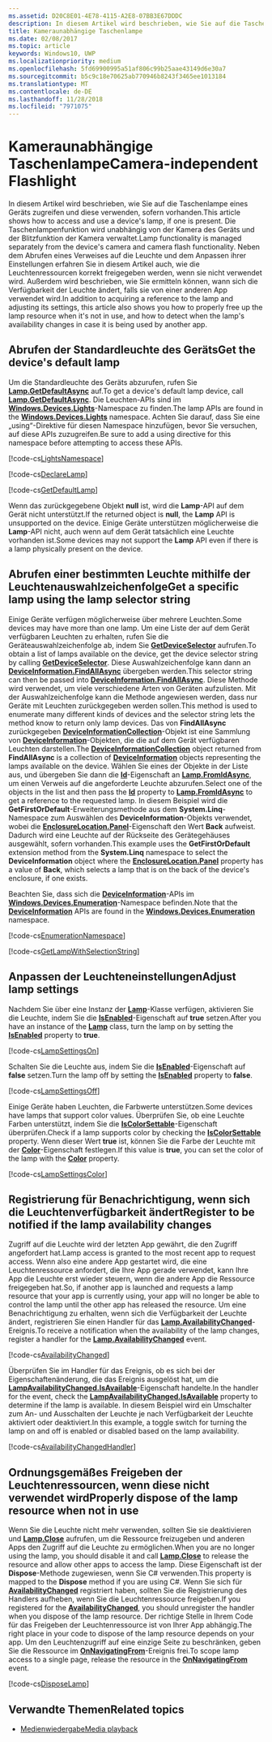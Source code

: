 ```yaml
---
ms.assetid: D20C8E01-4E78-4115-A2E8-07BB3E67DDDC
description: In diesem Artikel wird beschrieben, wie Sie auf die Taschenlampe eines Geräts zugreifen und diese verwenden, sofern vorhanden. Die Taschenlampenfunktion wird unabhängig von der Kamera des Geräts und der Blitzfunktion der Kamera verwaltet.
title: Kameraunabhängige Taschenlampe
ms.date: 02/08/2017
ms.topic: article
keywords: Windows10, UWP
ms.localizationpriority: medium
ms.openlocfilehash: 5fd69900995a51af806c99b25aae43149d6e30a7
ms.sourcegitcommit: b5c9c18e70625ab770946b8243f3465ee1013184
ms.translationtype: MT
ms.contentlocale: de-DE
ms.lasthandoff: 11/28/2018
ms.locfileid: "7971075"
---
```

# <a name="camera-independent-flashlight"></a><span data-ttu-id="8d5aa-105">Kameraunabhängige Taschenlampe</span><span class="sxs-lookup"><span data-stu-id="8d5aa-105">Camera-independent Flashlight</span></span>



<span data-ttu-id="8d5aa-106">In diesem Artikel wird beschrieben, wie Sie auf die Taschenlampe eines Geräts zugreifen und diese verwenden, sofern vorhanden.</span><span class="sxs-lookup"><span data-stu-id="8d5aa-106">This article shows how to access and use a device's lamp, if one is present.</span></span> <span data-ttu-id="8d5aa-107">Die Taschenlampenfunktion wird unabhängig von der Kamera des Geräts und der Blitzfunktion der Kamera verwaltet.</span><span class="sxs-lookup"><span data-stu-id="8d5aa-107">Lamp functionality is managed separately from the device's camera and camera flash functionality.</span></span> <span data-ttu-id="8d5aa-108">Neben dem Abrufen eines Verweises auf die Leuchte und dem Anpassen ihrer Einstellungen erfahren Sie in diesem Artikel auch, wie die Leuchtenressourcen korrekt freigegeben werden, wenn sie nicht verwendet wird. Außerdem wird beschrieben, wie Sie ermitteln können, wann sich die Verfügbarkeit der Leuchte ändert, falls sie von einer anderen App verwendet wird.</span><span class="sxs-lookup"><span data-stu-id="8d5aa-108">In addition to acquiring a reference to the lamp and adjusting its settings, this article also shows you how to properly free up the lamp resource when it's not in use, and how to detect when the lamp's availability changes in case it is being used by another app.</span></span>

## <a name="get-the-devices-default-lamp"></a><span data-ttu-id="8d5aa-109">Abrufen der Standardleuchte des Geräts</span><span class="sxs-lookup"><span data-stu-id="8d5aa-109">Get the device's default lamp</span></span>

<span data-ttu-id="8d5aa-110">Um die Standardleuchte des Geräts abzurufen, rufen Sie [**Lamp.GetDefaultAsync**](https://msdn.microsoft.com/library/windows/apps/dn894327) auf.</span><span class="sxs-lookup"><span data-stu-id="8d5aa-110">To get a device's default lamp device, call [**Lamp.GetDefaultAsync**](https://msdn.microsoft.com/library/windows/apps/dn894327).</span></span> <span data-ttu-id="8d5aa-111">Die Leuchten-APIs sind im [**Windows.Devices.Lights**](https://msdn.microsoft.com/library/windows/apps/dn894331)-Namespace zu finden.</span><span class="sxs-lookup"><span data-stu-id="8d5aa-111">The lamp APIs are found in the [**Windows.Devices.Lights**](https://msdn.microsoft.com/library/windows/apps/dn894331) namespace.</span></span> <span data-ttu-id="8d5aa-112">Achten Sie darauf, dass Sie eine „using“-Direktive für diesen Namespace hinzufügen, bevor Sie versuchen, auf diese APIs zuzugreifen.</span><span class="sxs-lookup"><span data-stu-id="8d5aa-112">Be sure to add a using directive for this namespace before attempting to access these APIs.</span></span>

[!code-cs[LightsNamespace](./code/Lamp/cs/MainPage.xaml.cs#SnippetLightsNamespace)]


[!code-cs[DeclareLamp](./code/Lamp/cs/MainPage.xaml.cs#SnippetDeclareLamp)]


[!code-cs[GetDefaultLamp](./code/Lamp/cs/MainPage.xaml.cs#SnippetGetDefaultLamp)]

<span data-ttu-id="8d5aa-113">Wenn das zurückgegebene Objekt **null** ist, wird die **Lamp**-API auf dem Gerät nicht unterstützt.</span><span class="sxs-lookup"><span data-stu-id="8d5aa-113">If the returned object is **null**, the **Lamp** API is unsupported on the device.</span></span> <span data-ttu-id="8d5aa-114">Einige Geräte unterstützen möglicherweise die **Lamp**-API nicht, auch wenn auf dem Gerät tatsächlich eine Leuchte vorhanden ist.</span><span class="sxs-lookup"><span data-stu-id="8d5aa-114">Some devices may not support the **Lamp** API even if there is a lamp physically present on the device.</span></span>

## <a name="get-a-specific-lamp-using-the-lamp-selector-string"></a><span data-ttu-id="8d5aa-115">Abrufen einer bestimmten Leuchte mithilfe der Leuchtenauswahlzeichenfolge</span><span class="sxs-lookup"><span data-stu-id="8d5aa-115">Get a specific lamp using the lamp selector string</span></span>

<span data-ttu-id="8d5aa-116">Einige Geräte verfügen möglicherweise über mehrere Leuchten.</span><span class="sxs-lookup"><span data-stu-id="8d5aa-116">Some devices may have more than one lamp.</span></span> <span data-ttu-id="8d5aa-117">Um eine Liste der auf dem Gerät verfügbaren Leuchten zu erhalten, rufen Sie die Geräteauswahlzeichenfolge ab, indem Sie [**GetDeviceSelector**](https://msdn.microsoft.com/library/windows/apps/dn894328) aufrufen.</span><span class="sxs-lookup"><span data-stu-id="8d5aa-117">To obtain a list of lamps available on the device, get the device selector string by calling [**GetDeviceSelector**](https://msdn.microsoft.com/library/windows/apps/dn894328).</span></span> <span data-ttu-id="8d5aa-118">Diese Auswahlzeichenfolge kann dann an [**DeviceInformation.FindAllAsync**](https://msdn.microsoft.com/library/windows/apps/br225432) übergeben werden.</span><span class="sxs-lookup"><span data-stu-id="8d5aa-118">This selector string can then be passed into [**DeviceInformation.FindAllAsync**](https://msdn.microsoft.com/library/windows/apps/br225432).</span></span> <span data-ttu-id="8d5aa-119">Diese Methode wird verwendet, um viele verschiedene Arten von Geräten aufzulisten. Mit der Auswahlzeichenfolge kann die Methode angewiesen werden, dass nur Geräte mit Leuchten zurückgegeben werden sollen.</span><span class="sxs-lookup"><span data-stu-id="8d5aa-119">This method is used to enumerate many different kinds of devices and the selector string lets the method know to return only lamp devices.</span></span> <span data-ttu-id="8d5aa-120">Das von **FindAllAsync** zurückgegeben [**DeviceInformationCollection**](https://msdn.microsoft.com/library/windows/apps/br225395)-Objekt ist eine Sammlung von [**DeviceInformation**](https://msdn.microsoft.com/library/windows/apps/br225393)-Objekten, die die auf dem Gerät verfügbaren Leuchten darstellen.</span><span class="sxs-lookup"><span data-stu-id="8d5aa-120">The [**DeviceInformationCollection**](https://msdn.microsoft.com/library/windows/apps/br225395) object returned from **FindAllAsync** is a collection of [**DeviceInformation**](https://msdn.microsoft.com/library/windows/apps/br225393) objects representing the lamps available on the device.</span></span> <span data-ttu-id="8d5aa-121">Wählen Sie eines der Objekte in der Liste aus, und übergeben Sie dann die [**Id**](https://msdn.microsoft.com/library/windows/apps/br225437)-Eigenschaft an [**Lamp.FromIdAsync**](https://msdn.microsoft.com/library/windows/apps/dn894326), um einen Verweis auf die angeforderte Leuchte abzurufen.</span><span class="sxs-lookup"><span data-stu-id="8d5aa-121">Select one of the objects in the list and then pass the [**Id**](https://msdn.microsoft.com/library/windows/apps/br225437) property to [**Lamp.FromIdAsync**](https://msdn.microsoft.com/library/windows/apps/dn894326) to get a reference to the requested lamp.</span></span> <span data-ttu-id="8d5aa-122">In diesem Beispiel wird die **GetFirstOrDefault**-Erweiterungsmethode aus dem **System.Linq**-Namespace zum Auswählen des **DeviceInformation**-Objekts verwendet, wobei die [**EnclosureLocation.Panel**](https://msdn.microsoft.com/library/windows/apps/br229906)-Eigenschaft den Wert **Back** aufweist. Dadurch wird eine Leuchte auf der Rückseite des Gerätegehäuses ausgewählt, sofern vorhanden.</span><span class="sxs-lookup"><span data-stu-id="8d5aa-122">This example uses the **GetFirstOrDefault** extension method from the **System.Linq** namespace to select the **DeviceInformation** object where the [**EnclosureLocation.Panel**](https://msdn.microsoft.com/library/windows/apps/br229906) property has a value of **Back**, which selects a lamp that is on the back of the device's enclosure, if one exists.</span></span>

<span data-ttu-id="8d5aa-123">Beachten Sie, dass sich die [**DeviceInformation**](https://msdn.microsoft.com/library/windows/apps/br225393)-APIs im [**Windows.Devices.Enumeration**](https://msdn.microsoft.com/library/windows/apps/br225459)-Namespace befinden.</span><span class="sxs-lookup"><span data-stu-id="8d5aa-123">Note that the [**DeviceInformation**](https://msdn.microsoft.com/library/windows/apps/br225393) APIs are found in the [**Windows.Devices.Enumeration**](https://msdn.microsoft.com/library/windows/apps/br225459) namespace.</span></span>

[!code-cs[EnumerationNamespace](./code/Lamp/cs/MainPage.xaml.cs#SnippetEnumerationNamespace)]

[!code-cs[GetLampWithSelectionString](./code/Lamp/cs/MainPage.xaml.cs#SnippetGetLampWithSelectionString)]

## <a name="adjust-lamp-settings"></a><span data-ttu-id="8d5aa-124">Anpassen der Leuchteneinstellungen</span><span class="sxs-lookup"><span data-stu-id="8d5aa-124">Adjust lamp settings</span></span>

<span data-ttu-id="8d5aa-125">Nachdem Sie über eine Instanz der [**Lamp**](https://msdn.microsoft.com/library/windows/apps/dn894310)-Klasse verfügen, aktivieren Sie die Leuchte, indem Sie die [**IsEnabled**](https://msdn.microsoft.com/library/windows/apps/dn894330)-Eigenschaft auf **true** setzen.</span><span class="sxs-lookup"><span data-stu-id="8d5aa-125">After you have an instance of the [**Lamp**](https://msdn.microsoft.com/library/windows/apps/dn894310) class, turn the lamp on by setting the [**IsEnabled**](https://msdn.microsoft.com/library/windows/apps/dn894330) property to **true**.</span></span>

[!code-cs[LampSettingsOn](./code/Lamp/cs/MainPage.xaml.cs#SnippetLampSettingsOn)]

<span data-ttu-id="8d5aa-126">Schalten Sie die Leuchte aus, indem Sie die [**IsEnabled**](https://msdn.microsoft.com/library/windows/apps/dn894330)-Eigenschaft auf **false** setzen.</span><span class="sxs-lookup"><span data-stu-id="8d5aa-126">Turn the lamp off by setting the [**IsEnabled**](https://msdn.microsoft.com/library/windows/apps/dn894330) property to **false**.</span></span>

[!code-cs[LampSettingsOff](./code/Lamp/cs/MainPage.xaml.cs#SnippetLampSettingsOff)]

<span data-ttu-id="8d5aa-127">Einige Geräte haben Leuchten, die Farbwerte unterstützen.</span><span class="sxs-lookup"><span data-stu-id="8d5aa-127">Some devices have lamps that support color values.</span></span> <span data-ttu-id="8d5aa-128">Überprüfen Sie, ob eine Leuchte Farben unterstützt, indem Sie die [**IsColorSettable**](https://msdn.microsoft.com/library/windows/apps/dn894329)-Eigenschaft überprüfen.</span><span class="sxs-lookup"><span data-stu-id="8d5aa-128">Check if a lamp supports color by checking the [**IsColorSettable**](https://msdn.microsoft.com/library/windows/apps/dn894329) property.</span></span> <span data-ttu-id="8d5aa-129">Wenn dieser Wert **true** ist, können Sie die Farbe der Leuchte mit der [**Color**](https://msdn.microsoft.com/library/windows/apps/dn894322)-Eigenschaft festlegen.</span><span class="sxs-lookup"><span data-stu-id="8d5aa-129">If this value is **true**, you can set the color of the lamp with the [**Color**](https://msdn.microsoft.com/library/windows/apps/dn894322) property.</span></span>

[!code-cs[LampSettingsColor](./code/Lamp/cs/MainPage.xaml.cs#SnippetLampSettingsColor)]

## <a name="register-to-be-notified-if-the-lamp-availability-changes"></a><span data-ttu-id="8d5aa-130">Registrierung für Benachrichtigung, wenn sich die Leuchtenverfügbarkeit ändert</span><span class="sxs-lookup"><span data-stu-id="8d5aa-130">Register to be notified if the lamp availability changes</span></span>

<span data-ttu-id="8d5aa-131">Zugriff auf die Leuchte wird der letzten App gewährt, die den Zugriff angefordert hat.</span><span class="sxs-lookup"><span data-stu-id="8d5aa-131">Lamp access is granted to the most recent app to request access.</span></span> <span data-ttu-id="8d5aa-132">Wenn also eine andere App gestartet wird, die eine Leuchtenressource anfordert, die Ihre App gerade verwendet, kann Ihre App die Leuchte erst wieder steuern, wenn die andere App die Ressource freigegeben hat.</span><span class="sxs-lookup"><span data-stu-id="8d5aa-132">So, if another app is launched and requests a lamp resource that your app is currently using, your app will no longer be able to control the lamp until the other app has released the resource.</span></span> <span data-ttu-id="8d5aa-133">Um eine Benachrichtigung zu erhalten, wenn sich die Verfügbarkeit der Leuchte ändert, registrieren Sie einen Handler für das [**Lamp.AvailabilityChanged**](https://msdn.microsoft.com/library/windows/apps/dn894317)-Ereignis.</span><span class="sxs-lookup"><span data-stu-id="8d5aa-133">To receive a notification when the availability of the lamp changes, register a handler for the [**Lamp.AvailabilityChanged**](https://msdn.microsoft.com/library/windows/apps/dn894317) event.</span></span>

[!code-cs[AvailabilityChanged](./code/Lamp/cs/MainPage.xaml.cs#SnippetAvailabilityChanged)]

<span data-ttu-id="8d5aa-134">Überprüfen Sie im Handler für das Ereignis, ob es sich bei der Eigenschaftenänderung, die das Ereignis ausgelöst hat, um die [**LampAvailabilityChanged.IsAvailable**](https://msdn.microsoft.com/library/windows/apps/dn894315)-Eigenschaft handelte.</span><span class="sxs-lookup"><span data-stu-id="8d5aa-134">In the handler for the event, check the [**LampAvailabilityChanged.IsAvailable**](https://msdn.microsoft.com/library/windows/apps/dn894315) property to determine if the lamp is available.</span></span> <span data-ttu-id="8d5aa-135">In diesem Beispiel wird ein Umschalter zum An- und Ausschalten der Leuchte je nach Verfügbarkeit der Leuchte aktiviert oder deaktiviert.</span><span class="sxs-lookup"><span data-stu-id="8d5aa-135">In this example, a toggle switch for turning the lamp on and off is enabled or disabled based on the lamp availability.</span></span>

[!code-cs[AvailabilityChangedHandler](./code/Lamp/cs/MainPage.xaml.cs#SnippetAvailabilityChangedHandler)]

## <a name="properly-dispose-of-the-lamp-resource-when-not-in-use"></a><span data-ttu-id="8d5aa-136">Ordnungsgemäßes Freigeben der Leuchtenressourcen, wenn diese nicht verwendet wird</span><span class="sxs-lookup"><span data-stu-id="8d5aa-136">Properly dispose of the lamp resource when not in use</span></span>

<span data-ttu-id="8d5aa-137">Wenn Sie die Leuchte nicht mehr verwenden, sollten Sie sie deaktivieren und [**Lamp.Close**](https://msdn.microsoft.com/library/windows/apps/dn894320) aufrufen, um die Ressource freizugeben und anderen Apps den Zugriff auf die Leuchte zu ermöglichen.</span><span class="sxs-lookup"><span data-stu-id="8d5aa-137">When you are no longer using the lamp, you should disable it and call [**Lamp.Close**](https://msdn.microsoft.com/library/windows/apps/dn894320) to release the resource and allow other apps to access the lamp.</span></span> <span data-ttu-id="8d5aa-138">Diese Eigenschaft ist der **Dispose**-Methode zugewiesen, wenn Sie C# verwenden.</span><span class="sxs-lookup"><span data-stu-id="8d5aa-138">This property is mapped to the **Dispose** method if you are using C#.</span></span> <span data-ttu-id="8d5aa-139">Wenn Sie sich für [**AvailabilityChanged**](https://msdn.microsoft.com/library/windows/apps/dn894317) registriert haben, sollten Sie die Registrierung des Handlers aufheben, wenn Sie die Leuchtenressource freigeben.</span><span class="sxs-lookup"><span data-stu-id="8d5aa-139">If you registered for the [**AvailabilityChanged**](https://msdn.microsoft.com/library/windows/apps/dn894317), you should unregister the handler when you dispose of the lamp resource.</span></span> <span data-ttu-id="8d5aa-140">Der richtige Stelle in Ihrem Code für das Freigeben der Leuchtenressource ist von Ihrer App abhängig.</span><span class="sxs-lookup"><span data-stu-id="8d5aa-140">The right place in your code to dispose of the lamp resource depends on your app.</span></span> <span data-ttu-id="8d5aa-141">Um den Leuchtenzugriff auf eine einzige Seite zu beschränken, geben Sie die Ressource im [**OnNavigatingFrom**](https://msdn.microsoft.com/library/windows/apps/br227509)-Ereignis frei.</span><span class="sxs-lookup"><span data-stu-id="8d5aa-141">To scope lamp access to a single page, release the resource in the [**OnNavigatingFrom**](https://msdn.microsoft.com/library/windows/apps/br227509) event.</span></span>

[!code-cs[DisposeLamp](./code/Lamp/cs/MainPage.xaml.cs#SnippetDisposeLamp)]

## <a name="related-topics"></a><span data-ttu-id="8d5aa-142">Verwandte Themen</span><span class="sxs-lookup"><span data-stu-id="8d5aa-142">Related topics</span></span>
- [<span data-ttu-id="8d5aa-143">Medienwiedergabe</span><span class="sxs-lookup"><span data-stu-id="8d5aa-143">Media playback</span></span>](media-playback.md)

 




